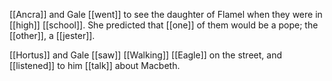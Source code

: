 [[Ancra]] and Gale [[went]] to see the daughter of Flamel when they were in [[high]] [[school]]. She predicted that [[one]] of them would be a pope; the [[other]], a [[jester]].

[[Hortus]] and Gale [[saw]] [[Walking]] [[Eagle]] on the street, and [[listened]] to him [[talk]] about Macbeth.